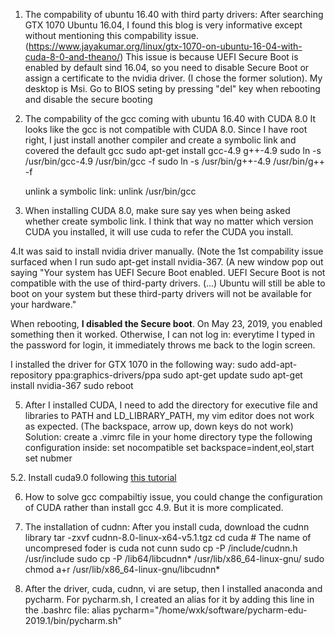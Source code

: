 1. The compability of ubuntu 16.40 with third party drivers:
   After searching GTX 1070 Ubuntu 16.04, I found this blog is very informative except without mentioning this compability issue. (https://www.jayakumar.org/linux/gtx-1070-on-ubuntu-16-04-with-cuda-8-0-and-theano/)
   This issue is because UEFI Secure Boot is enabled by default sind 16.04, so you need to disable Secure Boot or assign a certificate to the nvidia driver. (I chose the former solution).
   My desktop is Msi. Go to BIOS seting by pressing "del" key when rebooting and disable the secure booting



2. The compability of the gcc coming with ubuntu 16.40 with CUDA 8.0
   It looks like the gcc is not compatible with CUDA 8.0. Since I have root right, I just install another compiler and create a symbolic link and covered the default gcc
   sudo apt-get install gcc-4.9 g++-4.9
   sudo ln -s  /usr/bin/gcc-4.9 /usr/bin/gcc -f
   sudo ln -s  /usr/bin/g++-4.9 /usr/bin/g++ -f
   
   unlink a symbolic link:
   unlink /usr/bin/gcc

3. When installing CUDA 8.0, make sure say yes when being asked whether create symbolic link. I think that way no matter which version CUDA you installed, it will use cuda to refer the CUDA you install.

4.It was said to install nvidia driver manually. (Note the 1st compability issue surfaced when I run sudo apt-get install nvidia-367. (A new window pop out saying "Your system has UEFI Secure Boot enabled. UEFI Secure Boot is not compatible with the use of third-party drivers.
(...) Ubuntu will still be able to boot on your system but these third-party drivers will not be available for your hardware."

When rebooting, **I disabled the Secure boot**. On May 23, 2019, you enabled something then it worked. Otherwise, I can not log in: everytime I typed in the password for login, it immediately throws me back to the login screen.



I installed the driver for GTX 1070 in the following way:
   sudo add-apt-repository ppa:graphics-drivers/ppa
   sudo apt-get update
   sudo apt-get install nvidia-367
   sudo reboot

5. After I installed CUDA, I need to add the directory for executive file and libraries to PATH and LD_LIBRARY_PATH, my vim editor does not work as expected. (The backspace, arrow up, down keys do not work)
   Solution:
   create a .vimrc file in your home directory
   type the following configuration inside:
      set nocompatible
      set backspace=indent,eol,start
      set nubmer

5.2. Install cuda9.0 following [this tutorial](https://gist.github.com/Mahedi-61/2a2f1579d4271717d421065168ce6a73)

6. How to solve gcc compabiltiy issue, you could change the configuration of CUDA rather than install gcc 4.9. But it is more complicated.

7. The installation of cudnn:
   After you install cuda, download the cudnn library
   tar -zxvf cudnn-8.0-linux-x64-v5.1.tgz
   cd cuda # The name of uncompresed foder is cuda not cunn
   sudo cp -P /include/cudnn.h /usr/include
   sudo cp -P /lib64/libcudnn* /usr/lib/x86_64-linux-gnu/
   sudo chmod a+r /usr/lib/x86_64-linux-gnu/libcudnn*

8. After the driver, cuda, cudnn, vi are setup, then I installed anaconda and pycharm.
   For pycharm.sh, I created an alias for it by adding this line in the .bashrc file:
   alias pycharm="/home/wxk/software/pycharm-edu-2019.1/bin/pycharm.sh"
